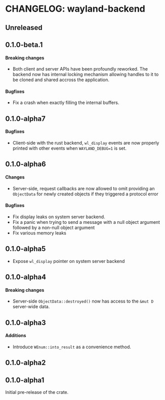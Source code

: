 # CHANGELOG: wayland-backend

## Unreleased

## 0.1.0-beta.1

#### Breaking changes

- Both client and server APIs have been profoundly reworked. The backend now has internal locking
  mechanism allowing handles to it to be cloned and shared accross the application.

#### Bugfixes

- Fix a crash when exactly filling the internal buffers.

## 0.1.0-alpha7

#### Bugfixes

- Client-side with the rust backend, `wl_display` events are now properly printed with other events
  when `WAYLAND_DEBUG=1` is set.

## 0.1.0-alpha6

#### Changes

- Server-side, request callbacks are now allowed to omit providing an `ObjectData` for newly
  created objects if they triggered a protocol error

#### Bugfixes

- Fix display leaks on system server backend.
- Fix a panic when trying to send a message with a null object argument followed by a
  non-null object argument
- Fix various memory leaks

## 0.1.0-alpha5

- Expose `wl_display` pointer on system server backend

## 0.1.0-alpha4

#### Breaking changes

- Server-side `ObjectData::destroyed()` now has access to the `&mut D` server-wide data.

## 0.1.0-alpha3

#### Additions

- Introduce `WEnum::into_result` as a convenience method.

## 0.1.0-alpha2

## 0.1.0-alpha1

Initial pre-release of the crate.
